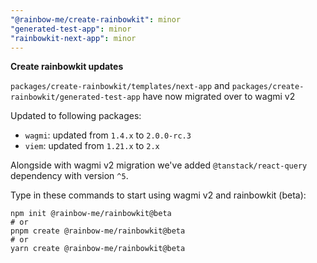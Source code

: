 ```yaml
---
"@rainbow-me/create-rainbowkit": minor
"generated-test-app": minor
"rainbowkit-next-app": minor
---
```


**Create rainbowkit updates**

`packages/create-rainbowkit/templates/next-app` and `packages/create-rainbowkit/generated-test-app` have now migrated over to wagmi v2

Updated to following packages:

- `wagmi`: updated from `1.4.x` to `2.0.0-rc.3`
- `viem`: updated from `1.21.x` to `2.x`

Alongside with wagmi v2 migration we've added `@tanstack/react-query` dependency with version `^5`.

Type in these commands to start using wagmi v2 and rainbowkit (beta):

```
npm init @rainbow-me/rainbowkit@beta
# or
pnpm create @rainbow-me/rainbowkit@beta
# or
yarn create @rainbow-me/rainbowkit@beta
```